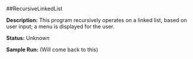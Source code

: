 ##RecursiveLinkedList

__Description:__ This program recursively operates on a linked list, based on user input; a menu is displayed for the user.

__Status:__ Unknown

__Sample Run:__ (Will come back to this)
